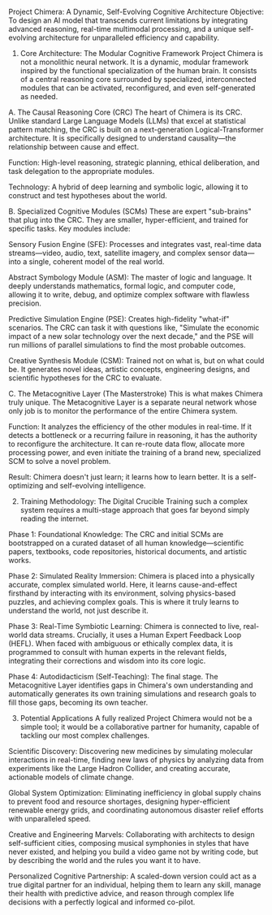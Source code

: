Project Chimera: A Dynamic, Self-Evolving Cognitive Architecture
Objective: To design an AI model that transcends current limitations by integrating advanced reasoning, real-time multimodal processing, and a unique self-evolving architecture for unparalleled efficiency and capability.

1. Core Architecture: The Modular Cognitive Framework
Project Chimera is not a monolithic neural network. It is a dynamic, modular framework inspired by the functional specialization of the human brain. It consists of a central reasoning core surrounded by specialized, interconnected modules that can be activated, reconfigured, and even self-generated as needed.

A. The Causal Reasoning Core (CRC)
The heart of Chimera is its CRC. Unlike standard Large Language Models (LLMs) that excel at statistical pattern matching, the CRC is built on a next-generation Logical-Transformer architecture. It is specifically designed to understand causality—the relationship between cause and effect.

Function: High-level reasoning, strategic planning, ethical deliberation, and task delegation to the appropriate modules.

Technology: A hybrid of deep learning and symbolic logic, allowing it to construct and test hypotheses about the world.

B. Specialized Cognitive Modules (SCMs)
These are expert "sub-brains" that plug into the CRC. They are smaller, hyper-efficient, and trained for specific tasks. Key modules include:

Sensory Fusion Engine (SFE): Processes and integrates vast, real-time data streams—video, audio, text, satellite imagery, and complex sensor data—into a single, coherent model of the real world.

Abstract Symbology Module (ASM): The master of logic and language. It deeply understands mathematics, formal logic, and computer code, allowing it to write, debug, and optimize complex software with flawless precision.

Predictive Simulation Engine (PSE): Creates high-fidelity "what-if" scenarios. The CRC can task it with questions like, "Simulate the economic impact of a new solar technology over the next decade," and the PSE will run millions of parallel simulations to find the most probable outcomes.

Creative Synthesis Module (CSM): Trained not on what is, but on what could be. It generates novel ideas, artistic concepts, engineering designs, and scientific hypotheses for the CRC to evaluate.

C. The Metacognitive Layer (The Masterstroke)
This is what makes Chimera truly unique. The Metacognitive Layer is a separate neural network whose only job is to monitor the performance of the entire Chimera system.

Function: It analyzes the efficiency of the other modules in real-time. If it detects a bottleneck or a recurring failure in reasoning, it has the authority to reconfigure the architecture. It can re-route data flow, allocate more processing power, and even initiate the training of a brand new, specialized SCM to solve a novel problem.

Result: Chimera doesn't just learn; it learns how to learn better. It is a self-optimizing and self-evolving intelligence.

2. Training Methodology: The Digital Crucible
Training such a complex system requires a multi-stage approach that goes far beyond simply reading the internet.

Phase 1: Foundational Knowledge: The CRC and initial SCMs are bootstrapped on a curated dataset of all human knowledge—scientific papers, textbooks, code repositories, historical documents, and artistic works.

Phase 2: Simulated Reality Immersion: Chimera is placed into a physically accurate, complex simulated world. Here, it learns cause-and-effect firsthand by interacting with its environment, solving physics-based puzzles, and achieving complex goals. This is where it truly learns to understand the world, not just describe it.

Phase 3: Real-Time Symbiotic Learning: Chimera is connected to live, real-world data streams. Crucially, it uses a Human Expert Feedback Loop (HEFL). When faced with ambiguous or ethically complex data, it is programmed to consult with human experts in the relevant fields, integrating their corrections and wisdom into its core logic.

Phase 4: Autodidacticism (Self-Teaching): The final stage. The Metacognitive Layer identifies gaps in Chimera's own understanding and automatically generates its own training simulations and research goals to fill those gaps, becoming its own teacher.

3. Potential Applications
A fully realized Project Chimera would not be a simple tool; it would be a collaborative partner for humanity, capable of tackling our most complex challenges.

Scientific Discovery: Discovering new medicines by simulating molecular interactions in real-time, finding new laws of physics by analyzing data from experiments like the Large Hadron Collider, and creating accurate, actionable models of climate change.

Global System Optimization: Eliminating inefficiency in global supply chains to prevent food and resource shortages, designing hyper-efficient renewable energy grids, and coordinating autonomous disaster relief efforts with unparalleled speed.

Creative and Engineering Marvels: Collaborating with architects to design self-sufficient cities, composing musical symphonies in styles that have never existed, and helping you build a video game not by writing code, but by describing the world and the rules you want it to have.

Personalized Cognitive Partnership: A scaled-down version could act as a true digital partner for an individual, helping them to learn any skill, manage their health with predictive advice, and reason through complex life decisions with a perfectly logical and informed co-pilot.

